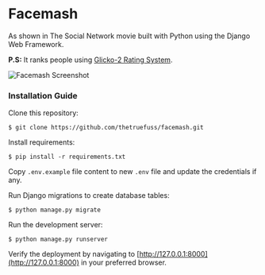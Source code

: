 # Facemash

As shown in The Social Network movie built with Python using the Django Web Framework.

**P.S:** It ranks people using [Glicko-2 Rating System](https://en.wikipedia.org/wiki/Glicko_rating_system).

![Facemash Screenshot](https://image.ibb.co/j42teo/facemash_screenshot.jpg "Facemash Screenshot")

### Installation Guide

Clone this repository:

```shell
$ git clone https://github.com/thetruefuss/facemash.git
```

Install requirements:

```shell
$ pip install -r requirements.txt
```

Copy `.env.example` file content to new `.env` file and update the credentials if any.

Run Django migrations to create database tables:

```shell
$ python manage.py migrate
```

Run the development server:

```shell
$ python manage.py runserver
```

Verify the deployment by navigating to [http://127.0.0.1:8000](http://127.0.0.1:8000) in your preferred browser.
